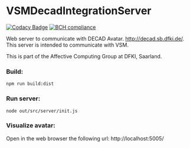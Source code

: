 # VSMDecadIntegrationServer

[![Codacy Badge](https://api.codacy.com/project/badge/Grade/12d395482bfa4a75a81db74a552a373a)](https://www.codacy.com/app/acepero13/VSMDecadIntegrationServer?utm_source=github.com&amp;utm_medium=referral&amp;utm_content=acepero13/VSMDecadIntegrationServer&amp;utm_campaign=Badge_Grade)
[![BCH compliance](https://bettercodehub.com/edge/badge/acepero13/VSMDecadIntegrationServer?branch=master)](https://bettercodehub.com/)


Web server to communicate with DECAD Avatar. http://decad.sb.dfki.de/. This server is intended to communicate with VSM.

This is part of the Affective Computing Group at DFKI, Saarland. 

### Build:
`npm run build:dist`

### Run server:
`node out/src/server/init.js`

### Visualize avatar:
Open in the web browser the following url:
http://localhost:5005/

